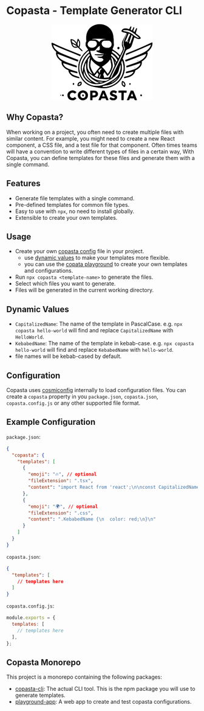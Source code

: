 # Copasta - Template Generator CLI

<p align="center">
<img height="200px" src="./copasta.svg">
</p>

## Why Copasta?

When working on a project, you often need to create multiple files with similar content. For example, you might need to create a new React component, a CSS file, and a test file for that component. Often times teams will have a convention to write different types of files in a certain way, With Copasta, you can define templates for these files and generate them with a single command.

## Features

- Generate file templates with a single command.
- Pre-defined templates for common file types.
- Easy to use with `npx`, no need to install globally.
- Extensible to create your own templates.

## Usage

- Create your own [copasta config](#configuration) file in your project.
  - use [dynamic values](#dynamic-values) to make your templates more flexible.
  - you can use the [copata playground](https://jacobra19.github.io/copasta/) to create your own templates and configurations.
- Run `npx copasta <template-name>` to generate the files.
- Select which files you want to generate.
- Files will be generated in the current working directory.

## Dynamic Values

- `CapitalizedName`: The name of the template in PascalCase. e.g. `npx copasta hello-world` will find and replace `CapitalizedName` with `HelloWorld`.
- `KebabedName`: The name of the template in kebab-case. e.g. `npx copasta hello-world` will find and replace `KebabedName` with `hello-world`.
- file names will be kebab-cased by default.

## Configuration

Copasta uses [cosmiconfig](https://github.com/cosmiconfig/cosmiconfig) internally to load configuration files. You can create a `copasta` property in you `package.json`, `copasta.json`, `copasta.config.js` or any other supported file format.

## Example Configuration

`package.json`:

```json
{
  "copasta": {
    "templates": [
      {
        "emoji": "🔥", // optional
        "fileExtension": ".tsx",
        "content": "import React from 'react';\n\nconst CapitalizedName = () => {\n  return <div>Hello, World!</div>;\n};\n\nexport default CapitalizedName;\n"
      },
      {
        "emoji": "🌍", // optional
        "fileExtension": ".css",
        "content": ".KebabedName {\n  color: red;\n}\n"
      }
    ]
  }
}
```

`copasta.json`:

```json
{
  "templates": [
    // templates here
  ]
}
```

`copasta.config.js`:

```js
module.exports = {
  templates: [
    // templates here
  ],
};
```

## Copasta Monorepo

This project is a monorepo containing the following packages:

- [copasta-cli](https://github.com/jacobra19/copasta/blob/master/packages/copasta-cli): The actual CLI tool. This is the npm package you will use to generate templates.
- [playground-app](https://github.com/jacobra19/copasta/blob/master/packages/playground-app): A web app to create and test copasta configurations.
